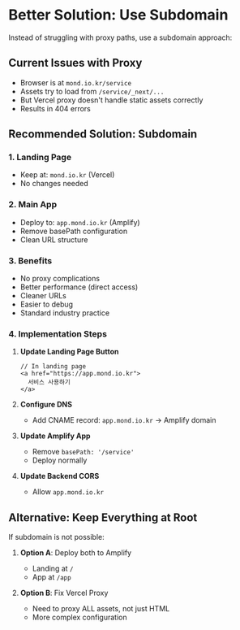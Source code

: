 # Better Solution: Use Subdomain

Instead of struggling with proxy paths, use a subdomain approach:

## Current Issues with Proxy
- Browser is at `mond.io.kr/service` 
- Assets try to load from `/service/_next/...`
- But Vercel proxy doesn't handle static assets correctly
- Results in 404 errors

## Recommended Solution: Subdomain

### 1. Landing Page
- Keep at: `mond.io.kr` (Vercel)
- No changes needed

### 2. Main App  
- Deploy to: `app.mond.io.kr` (Amplify)
- Remove basePath configuration
- Clean URL structure

### 3. Benefits
- No proxy complications
- Better performance (direct access)
- Cleaner URLs
- Easier to debug
- Standard industry practice

### 4. Implementation Steps

1. **Update Landing Page Button**
   ```tsx
   // In landing page
   <a href="https://app.mond.io.kr">
     서비스 사용하기
   </a>
   ```

2. **Configure DNS**
   - Add CNAME record: `app.mond.io.kr` → Amplify domain

3. **Update Amplify App**
   - Remove `basePath: '/service'`
   - Deploy normally

4. **Update Backend CORS**
   - Allow `app.mond.io.kr`

## Alternative: Keep Everything at Root

If subdomain is not possible:

1. **Option A**: Deploy both to Amplify
   - Landing at `/`
   - App at `/app`
   
2. **Option B**: Fix Vercel Proxy
   - Need to proxy ALL assets, not just HTML
   - More complex configuration